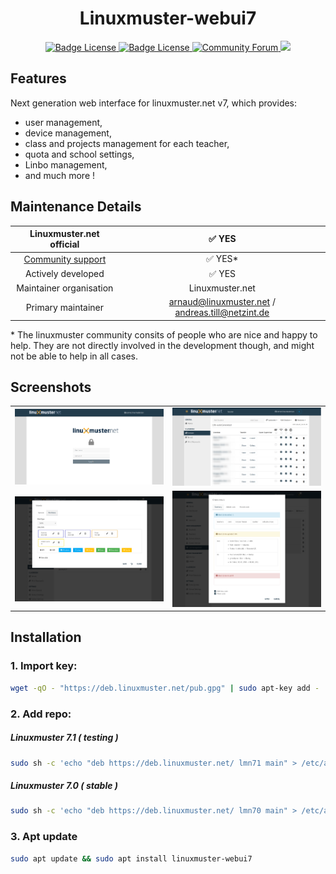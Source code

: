 <h1 align="center">
    Linuxmuster-webui7
</h1>

<p align="center">
    <a href="https://raw.githubusercontent.com/ajenti/ajenti/master/LICENSE">
        <img src="https://img.shields.io/badge/Python-v3-green" alt="Badge License" />
    </a>
    <a href="https://raw.githubusercontent.com/ajenti/ajenti/master/LICENSE"> 
        <img src="https://img.shields.io/github/license/linuxmuster/linuxmuster-webui7?label=License" alt="Badge License" />
    </a>
    <a href="https://ask.linuxmuster.net">
        <img src="https://img.shields.io/discourse/users?logo=discourse&logoColor=white&server=https%3A%2F%2Fask.linuxmuster.net" alt="Community Forum"/>
    </a>
    <a href="https://crowdin.com/project/linuxmusternet">
        <img src="https://badges.crowdin.net/linuxmusternet/localized.svg" />
    </a>
</p>

## Features

Next generation web interface for linuxmuster.net v7, which provides:

 * user management,
 * device management,
 * class and projects management for each teacher,
 * quota and school settings,
 * Linbo management,
 * and much more !

## Maintenance Details

Linuxmuster.net official | ✅  YES
:---: | :---: 
[Community support](https://ask.linuxmuster.net) | ✅  YES*
Actively developed | ✅  YES
Maintainer organisation |  Linuxmuster.net
Primary maintainer | arnaud@linuxmuster.net  / andreas.till@netzint.de  
    
\* The linuxmuster community consits of people who are nice and happy to help. They are not directly involved in the development though, and might not be able to help in all cases.

## Screenshots

<table align="center">
    <tr>
        <td align="center">
            <a href="https://raw.githubusercontent.com/linuxmuster/linuxmuster-webui7/release/docs_src/_static/webui-login.png">
                <img src="https://raw.githubusercontent.com/linuxmuster/linuxmuster-webui7/release/docs_src/_static/webui-login.png" alt="Screenshot Webui Login" width="500px" />
            </a>
        </td>
        <td align="center">
            <a href="https://raw.githubusercontent.com/linuxmuster/linuxmuster-webui7/release/docs_src/_static/webui-class.png">
                <img src="https://raw.githubusercontent.com/linuxmuster/linuxmuster-webui7/release/docs_src/_static/webui-class.png" alt="Screenshot Webui Session" width="500px" />
            </a>
        </td>
    </tr>
    <tr>
        <td align="center">
            <a href="https://raw.githubusercontent.com/linuxmuster/linuxmuster-webui7/release/docs_src/_static/webui-linbo.png">
                <img src="https://raw.githubusercontent.com/linuxmuster/linuxmuster-webui7/release/docs_src/_static/webui-linbo.png" alt="Screenshot Webui Linbo" width="500px" />
            </a>
        </td>
        <td align="center">
            <a href="https://raw.githubusercontent.com/linuxmuster/linuxmuster-webui7/release/docs_src/_static/webui-user.png">
                <img src="https://raw.githubusercontent.com/linuxmuster/linuxmuster-webui7/release/docs_src/_static/webui-user.png" alt="Screenshot Webui User" width="500px" />
            </a>
        </td>
    </tr>
</table>

## Installation

### 1. Import key:

```bash
wget -qO - "https://deb.linuxmuster.net/pub.gpg" | sudo apt-key add -
```

### 2. Add repo:

##### Linuxmuster 7.1 ( testing )

```bash
sudo sh -c 'echo "deb https://deb.linuxmuster.net/ lmn71 main" > /etc/apt/sources.list.d/lmn7.list'
```

##### Linuxmuster 7.0 ( stable )

```bash
sudo sh -c 'echo "deb https://deb.linuxmuster.net/ lmn70 main" > /etc/apt/sources.list.d/lmn7.list'
```

### 3. Apt update

```bash
sudo apt update && sudo apt install linuxmuster-webui7
```
